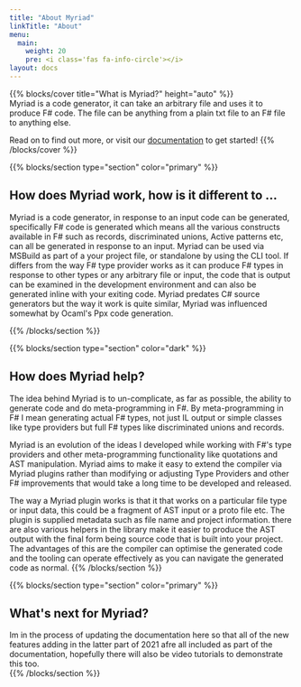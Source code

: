 ```yaml
---
title: "About Myriad"
linkTitle: "About"
menu:
  main:
    weight: 20
    pre: <i class='fas fa-info-circle'></i>
layout: docs
---
```


{{% blocks/cover title="What is Myriad?" height="auto" %}}  
Myriad is a code generator, it can take an arbitrary file and uses it to produce F# code.  The file can be anything from a plain txt file to an F# file to anything else.  

Read on to find out more, or visit our [documentation](docs/) to get started!
{{% /blocks/cover %}}  

{{% blocks/section type="section" color="primary" %}}
## How does Myriad work, how is it different to ...  

Myriad is a code generator, in response to an input code can be generated, specifically F# code is generated which means all the various constructs available in F# such as records, discriminated unions, Active patterns etc, can all be generated in response to an input.  Myriad can be used via MSBuild as part of a your project file, or standalone by using the CLI tool.  If differs  from the way F# type provider works as it can produce F# types in response to other types or any arbitrary file or input, the code that is output can be examined in the development environment and can also be generated inline with your exiting code.  Myriad predates C# source generators but the way it work is quite similar, Myriad was influenced somewhat by Ocaml's Ppx code generation.    

{{% /blocks/section %}}

{{% blocks/section type="section" color="dark" %}}
## How does Myriad help?

The idea behind Myriad is to un-complicate, as far as possible, the ability to generate code and do meta-programming in F#. By meta-programming in F# I mean generating actual F# types, not just IL output or simple classes like type providers but full F# types like discriminated unions and records.  

Myriad is an evolution of the ideas I developed while working with F#'s type providers and other meta-programming functionality like quotations and AST manipulation. Myriad aims to make it easy to extend the compiler via Myriad plugins rather than modifying or adjusting Type Providers and other F# improvements that would take a long time to be developed and released.  

The way a Myriad plugin works is that it that works on a particular file type or input data, this could be a fragment of AST input or a proto file etc.  The plugin is supplied metadata such as file name and project information.  there are also various helpers in the library make it easier to produce the AST output with the final form being source code that is built into your project.  The advantages of this are the compiler can optimise the generated code and the tooling can operate effectively as you can navigate the generated code as normal.
{{% /blocks/section %}}

{{% blocks/section type="section" color="primary" %}}
## What's next for Myriad?

Im in the process of updating the documentation here so that all of the new features adding in the latter part of 2021 afre all included as part of the documentation, hopefully there will also be video tutorials to demonstrate this too.  
{{% /blocks/section %}}